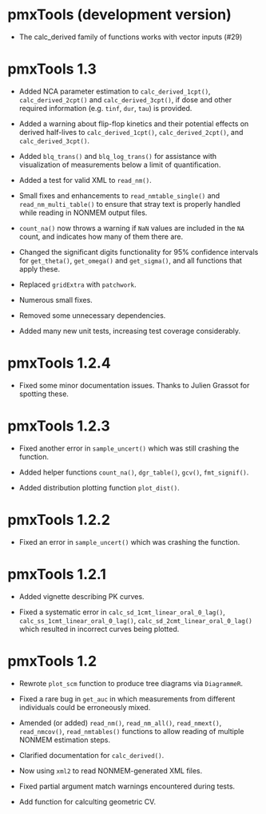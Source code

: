 # pmxTools (development version)

* The calc_derived family of functions works with vector inputs (#29)

# pmxTools 1.3

* Added NCA parameter estimation to `calc_derived_1cpt()`, `calc_derived_2cpt()` and `calc_derived_3cpt()`, if dose and other required information (e.g. `tinf`, `dur`, `tau`) is provided.

* Added a warning about flip-flop kinetics and their potential effects on derived half-lives to `calc_derived_1cpt()`, `calc_derived_2cpt()`, and `calc_derived_3cpt()`.

* Added `blq_trans()` and `blq_log_trans()` for assistance with visualization of measurements below a limit of quantification.

* Added a test for valid XML to `read_nm()`.

* Small fixes and enhancements to `read_nmtable_single()` and `read_nm_multi_table()` to ensure that stray text is properly handled while reading in NONMEM output files.

* `count_na()` now throws a warning if `NaN` values are included in the `NA` count, and indicates how many of them there are.

* Changed the significant digits functionality for 95% confidence intervals for `get_theta()`, `get_omega()` and `get_sigma()`, and all functions that apply these.

* Replaced `gridExtra` with `patchwork`.

* Numerous small fixes.

* Removed some unnecessary dependencies.

* Added many new unit tests, increasing test coverage considerably.

# pmxTools 1.2.4

* Fixed some minor documentation issues. Thanks to Julien Grassot for spotting these.

# pmxTools 1.2.3

* Fixed another error in `sample_uncert()` which was still crashing the function.

* Added helper functions `count_na()`, `dgr_table()`, `gcv()`, `fmt_signif()`.

* Added distribution plotting function `plot_dist()`. 

# pmxTools 1.2.2

* Fixed an error in `sample_uncert()` which was crashing the function.

# pmxTools 1.2.1

* Added vignette describing PK curves.

* Fixed a systematic error in `calc_sd_1cmt_linear_oral_0_lag()`, `calc_ss_1cmt_linear_oral_0_lag()`, `calc_sd_2cmt_linear_oral_0_lag()` which resulted in incorrect curves being plotted.

# pmxTools 1.2

* Rewrote `plot_scm` function to produce tree diagrams via `DiagrammeR`.

* Fixed a rare bug in `get_auc` in which measurements from different individuals could be erroneously mixed.

* Amended (or added) `read_nm()`, `read_nm_all()`, `read_nmext()`, `read_nmcov()`, `read_nmtables()` functions to allow reading of multiple NONMEM estimation steps.

* Clarified documentation for `calc_derived()`.

* Now using `xml2` to read NONMEM-generated XML files.

* Fixed partial argument match warnings encountered during tests.

* Add function for calculting geometric CV.
